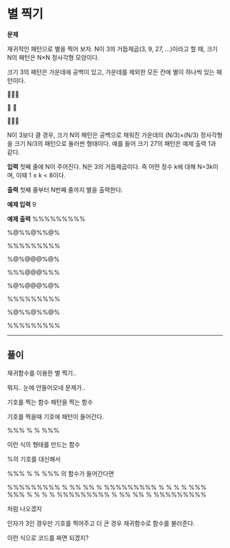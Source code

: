 # 별 찍기

**문제**

재귀적인 패턴으로 별을 찍어 보자. N이 3의 거듭제곱(3, 9, 27, ...)이라고 할 때, 크기 N의 패턴은 N×N 정사각형 모양이다.

크기 3의 패턴은 가운데에 공백이 있고, 가운데를 제외한 모든 칸에 별이 하나씩 있는 패턴이다.

🔅🔅🔅

🔅  🔅

🔅🔅🔅

N이 3보다 클 경우, 크기 N의 패턴은 공백으로 채워진 가운데의 (N/3)×(N/3) 정사각형을 크기 N/3의 패턴으로 둘러싼 형태이다. 예를 들어 크기 27의 패턴은 예제 출력 1과 같다.

**입력**
첫째 줄에 N이 주어진다. N은 3의 거듭제곱이다. 즉 어떤 정수 k에 대해 N=3k이며, 이때 1 ≤ k < 8이다.

**출력**
첫째 줄부터 N번째 줄까지 별을 출력한다.

**예제 입력**
9

**예제 출력**
%%%%%%%%%

%@%%@%%@%

%%%%%%%%%

%@%@@@%@%

%%%@@@%%%

%@%@@@%@%

%%%%%%%%%

%@%%@%%@%

%%%%%%%%%

---
## 풀이

재귀함수를 이용한 별 찍기..

뭐지.. 눈에 안들어오네 문제가..

기호를 찍는 함수
패턴을 찍는 함수

기호를 찍을때 기호에 패턴이 들어간다.

%%%
% %
%%%

이런 식의 형태를 만드는 함수

%의 기호를 대신해서

%%%
% %
%%% 의 함수가 들어간다면

%%%%%%%%%
% %% %% %
%%%%%%%%%
% %   % %
%%%   %%%
% %   % %
%%%%%%%%%
% %% %% %
%%%%%%%%%

처럼 나오겠지

인자가 3인 경우만 기호를 찍어주고
더 큰 경우 재귀함수로 함수를 불러준다.

이런 식으로 코드를 짜면 되겠지?
